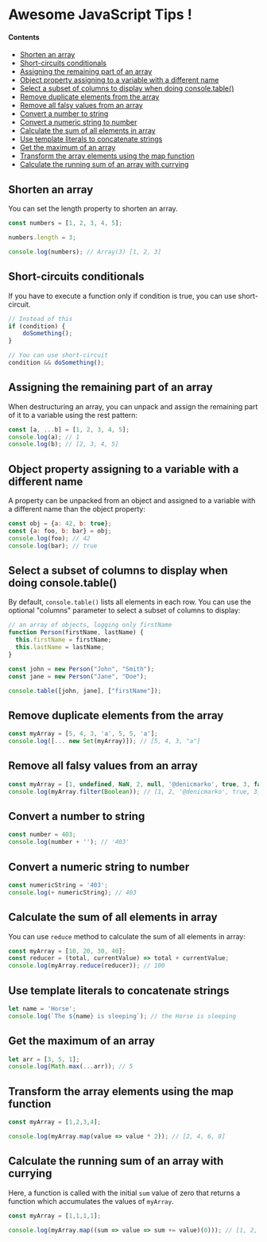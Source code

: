 # Awesome JavaScript Tips !

#### Contents

- [Shorten an array](#shorten-an-array)
- [Short-circuits conditionals](#short-circuits-conditionals)
- [Assigning the remaining part of an array](#assigning-the-remaining-part-of-an-array)
- [Object property assigning to a variable with a different name](#object-property-assigning-to-a-variable-with-a-different-name)
- [Select a subset of columns to display when doing console.table()](#select-a-subset-of-columns-to-display-when-doing-consoletable)
- [Remove duplicate elements from the array](#remove-duplicate-elements-from-the-array)
- [Remove all falsy values from an array](#remove-all-falsy-values-from-an-array)
- [Convert a number to string](#convert-a-number-to-string)
- [Convert a numeric string to number](#convert-a-numeric-string-to-number)
- [Calculate the sum of all elements in array](#calculate-the-sum-of-all-elements-in-array)
- [Use template literals to concatenate strings](#use-template-literals-to-concatenate-strings)
- [Get the maximum of an array](#get-the-maximum-of-an-array)
- [Transform the array elements using the map function](#transform-the-array-elements-using-the-map-function)
- [Calculate the running sum of an array with currying](#calculate-the-running-sum-of-an-array-with-currying)

## Shorten an array

You can set the length property to shorten an array.

```javascript
const numbers = [1, 2, 3, 4, 5];

numbers.length = 3;

console.log(numbers); // Array(3) [1, 2, 3]
```

## Short-circuits conditionals

If you have to execute a function only if condition is true, you can use short-circuit.

```javascript
// Instead of this
if (condition) {
    doSomething();
}

// You can use short-circuit
condition && doSomething();
```

## Assigning the remaining part of an array

When destructuring an array, you can unpack and assign the remaining part of it to a variable using the rest pattern:

```javascript
const [a, ...b] = [1, 2, 3, 4, 5];
console.log(a); // 1
console.log(b); // [2, 3, 4, 5]
```

## Object property assigning to a variable with a different name

A property can be unpacked from an object and assigned to a variable with a different name than the object property:

```javascript
const obj = {a: 42, b: true};
const {a: foo, b: bar} = obj;
console.log(foo); // 42
console.log(bar); // true
```

## Select a subset of columns to display when doing console.table()

By default, `console.table()` lists all elements in each row. You can use the optional "columns" parameter to select a subset of columns to display:

```javascript
// an array of objects, logging only firstName
function Person(firstName, lastName) {
  this.firstName = firstName;
  this.lastName = lastName;
}

const john = new Person("John", "Smith");
const jane = new Person("Jane", "Doe");

console.table([john, jane], ["firstName"]);
```

## Remove duplicate elements from the array

```javascript
const myArray = [5, 4, 3, 'a', 5, 5, 'a'];
console.log([... new Set(myArray)]); // [5, 4, 3, "a"]
```

## Remove all falsy values from an array

```javascript
const myArray = [1, undefined, NaN, 2, null, '@denicmarko', true, 3, false];
console.log(myArray.filter(Boolean)); // [1, 2, '@denicmarko', true, 3]
```

## Convert a number to string

```javascript
const number = 403;
console.log(number + ''); // '403'
```

## Convert a numeric string to number

```javascript
const numericString = '403';
console.log(+ numericString); // 403
```

## Calculate the sum of all elements in array

You can use `reduce` method to calculate the sum of all elements in array:

```javascript
const myArray = [10, 20, 30, 40];
const reducer = (total, currentValue) => total + currentValue;
console.log(myArray.reduce(reducer)); // 100
```

## Use template literals to concatenate strings

```javascript
let name = 'Horse';
console.log(`The ${name} is sleeping`); // the Horse is sleeping
```

## Get the maximum of an array

```javascript
let arr = [3, 5, 1];
console.log(Math.max(...arr)); // 5
```

## Transform the array elements using the map function

 ```javascript
const myArray = [1,2,3,4];

console.log(myArray.map(value => value * 2)); // [2, 4, 6, 8]
```

## Calculate the running sum of an array with currying

Here, a function is called with the initial `sum` value of zero that returns a function which accumulates the values of `myArray`.

```javascript
const myArray = [1,1,1,1];

console.log(myArray.map((sum => value => sum += value)(0))); // [1, 2, 3, 4]
```

[awesome-badge]: https://cdn.rawgit.com/sindresorhus/awesome/d7305f38d29fed78fa85652e3a63e154dd8e8829/media/badge.svg
